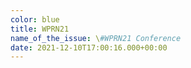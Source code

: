```yaml
---
color: blue
title: WPRN21
name_of_the_issue: \#WPRN21 Conference
date: 2021-12-10T17:00:16.000+00:00
---
```

